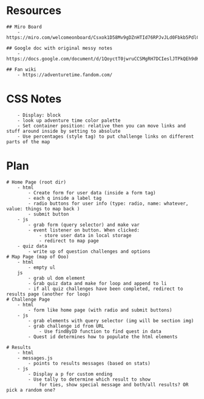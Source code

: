 # Resources
    ## Miro Board
        - https://miro.com/welcomeonboard/Csxok1D58Mv9gDZnHTId76RPJvJLd0Fbkb5PdlCI7qrJY6MBzFUnUByACg4CJrhK

    ## Google doc with original messy notes
        - https://docs.google.com/document/d/1QoyctT0jwruCCSMgRH7DCIeslJTPkQEh9dK5lW2St_o/edit#

    ## Fan wiki
        - https://adventuretime.fandom.com/


# CSS Notes
        - Display: block
        - look up adventure time color palette
        - Set container position: relative then you can move links and stuff around inside by setting to absolute
        - Use percentages (style tag) to put challenge links on different parts of the map

# Plan
    # Home Page (root dir)
        - html
            - Create form for user data (inside a form tag)
            - each q inside a label tag
            - radio buttons for user info (type: radio, name: whatever, value: things to map back )
            - submit button
        - js
            - grab form (query selector) and make var
            - event listener on button. When clicked:
                - store user data in local storage
                - redirect to map page
        - quiz data
            - write up of question challenges and options
    # Map Page (map of Ooo)
        - html
            - empty ul
        js
            - grab ul dom element
            - Grab quiz data and make for loop and append to li
            - if all quiz challenges have been completed, redirect to results page (another for loop)
    # Challenge Page
        - html
            - form like home page (with radio and submit buttons)
        - js
            - grab elements with query selector (img will be section img)
            - grab challenge id from URL
                - Use findByID function to find quest in data
            - Quest id determines how to populate the html elements

    # Results
        - html
        - messages.js
            - points to results messages (based on stats)
        - js
            - Display a p for custom ending
            - Use tally to determine which result to show
                for ties, show special message and both/all results? OR pick a random one?